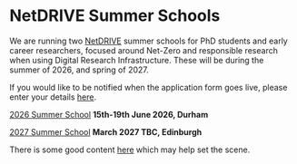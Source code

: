 # NetDRIVE Summer Schools

We are running two [NetDRIVE](https://eng.ox.ac.uk/netdrive) summer schools for PhD students and early career researchers, focused around Net-Zero and responsible research when using Digital Research Infrastructure.  These will be during the summer of 2026, and spring of 2027.

If you would like to be notified when the application form goes live, please enter your details [here](https://forms.office.com/Pages/ResponsePage.aspx?id=i9hQcmhLKUW-RNWaLYpvlKHkTxd26sdLkOaQl2zCEXpUNVpGQVpVSzRTVlBCQTlTTVFWVkhWTTVFWi4u).

[2026 Summer School](ss2026.md) **15th-19th June 2026, Durham**

[2027 Summer School](ss2027.md) **March 2027 TBC, Edinburgh**

There is some good content [here](https://epcced.github.io/2025-05-13_GreenHPC_Edinburgh/index.html#key-concepts) which may help set the scene.
